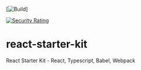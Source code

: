 

[![Build](https://github.com/MikeO7/react-starter-kit/workflows/Build/badge.svg)]

[![Security Rating](https://sonarcloud.io/api/project_badges/measure?project=MikeO7_react-starter-kit&metric=security_rating)](https://sonarcloud.io/dashboard?id=MikeO7_react-starter-kit)

# react-starter-kit
React Starter Kit - React, Typescript, Babel, Webpack

